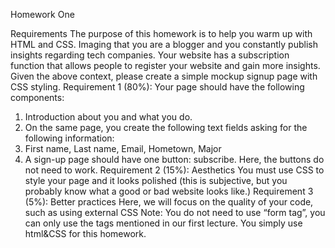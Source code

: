 Homework One 

Requirements
The purpose of this homework is to help you warm up with HTML and CSS.
Imaging that you are a blogger and you constantly publish insights 
regarding tech companies. Your website has a subscription function that 
allows people to register your website and gain more insights. Given the 
above context, please create a simple mockup signup page with CSS 
styling. 
Requirement 1 (80%): Your page should have the following components:
1. Introduction about you and what you do.
2. On the same page, you create the following text fields asking for the 
following information:
1. First name, Last name, Email, Hometown, Major
2. A sign-up page should have one button: subscribe. Here, the 
buttons do not need to work.
Requirement 2 (15%): Aesthetics
You must use CSS to style your page and it looks polished (this is 
subjective, but you probably know what a good or bad website looks like.)
Requirement 3 (5%): Better practices
Here, we will focus on the quality of your code, such as using external CSS
Note: You do not need to use “form tag”, you can only use the tags 
mentioned in our first lecture. You simply use html&CSS for this homework.

